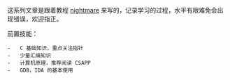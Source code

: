 这系列文章是跟着教程 [nightmare](https://guyinatuxedo.github.io/) 来写的，记录学习的过程，水平有限难免会出现错误，欢迎指正。


前置技能：

    -   C 基础知识，重点关注指针
    -   少量汇编知识
    -   计算机原理，推荐阅读 CSAPP
    -   GDB，IDA 的基本使用